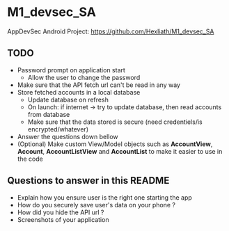 # M1_devsec_SA

AppDevSec Android Project: https://github.com/Hexliath/M1_devsec_SA

## TODO

- Password prompt on application start
  - Allow the user to change the password
- Make sure that the API fetch url can't be read in any way
- Store fetched accounts in a local database
  - Update database on refresh
  - On launch: if internet -> try to update database, then read accounts from database
  - Make sure that the data stored is secure (need credentiels/is encrypted/whatever)
- Answer the questions down bellow
- (Optional) Make custom View/Model objects such as **AccountView**, **Account**, **AccountListView** and **AccountList** to make it easier to use in the code

## Questions to answer in this README

- Explain how you ensure user is the right one starting the app
- How do you securely save user's data on your phone ?
- How did you hide the API url ?
- Screenshots of your application
